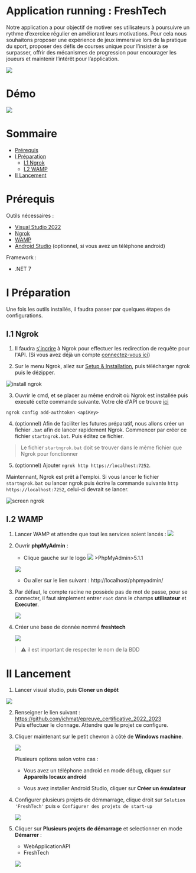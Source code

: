 # Application running : FreshTech

Notre application a pour objectif de motiver ses utilisateurs à poursuivre un rythme d’exercice régulier en améliorant leurs motivations. 
Pour cela nous souhaitons proposer une expérience de jeux immersive lors de la pratique du sport, proposer des défis de courses unique pour 
l’insister à se surpasser, offrir des mécanismes de progression pour encourager les joueurs et maintenir l’intérêt pour l’application.

![](Images/mainScreens.png)

# Démo 

![](Images/demo.gif)

# Sommaire

<!--TOC-->
- [Prérequis](#prerequis)
- [I Préparation](#i-preparation)
  - [I.1 Ngrok](#i.1-ngrok)
  - [I.2 WAMP](#i.2-wamp)
- [II Lancement](#ii-lancement)
<!--/TOC-->

# Prérequis 

Outils nécessaires :
- [Visual Studio 2022](https://visualstudio.microsoft.com/fr/vs/)
- [Ngrok](https://ngrok.com)
- [WAMP](https://www.wampserver.com)
- [Android Studio](https://developer.android.com/studio) (optionnel, si vous avez un téléphone android)

Framework :
- .NET 7

# I Préparation 

Une fois les outils installés, il faudra passer par quelques étapes de configurations.

## I.1 Ngrok

1. Il faudra [s'incrire](https://dashboard.ngrok.com/signup)
à Ngrok pour effectuer les redirection de requête pour l'API. (Si vous avez déjà un compte
[connectez-vous ici](https://dashboard.ngrok.com/login))

2. Sur le menu Ngrok, allez sur [Setup & Installation](https://dashboard.ngrok.com/get-started/setup),
puis télécharger ngrok puis le dézipper.

![install ngrok](Images/download_ngrok.png)

3. Ouvrir le cmd, et se placer au même endroit où Ngrok est installée puis executé cette commande suivante.
Votre clé d'API ce trouve [ici](https://dashboard.ngrok.com/get-started/your-authtoken)

```shell
ngrok config add-authtoken <apiKey>
```

4. (optionnel) Afin de faciliter les futures préparatif, nous allons créer un fichier `.bat` afin de lancer rapidement Ngrok. 
Commencer par créer ce fichier `startngrok.bat`. Puis éditez ce fichier.

> Le fichier `startngrok.bat` doit se trouver dans le même fichier que Ngrok pour fonctionner

5. (optionnel) Ajouter `ngrok http https://localhost:7252`.

Maintennant, Ngrok est prêt à l'emploi. Si vous lancer le fichier `startngrok.bat` ou lancer ngrok puis écrire la
commande suivante `http https://localhost:7252`, celui-ci devrait se lancer.

![screen ngrok](Images/ngrok.png)

## I.2 WAMP

1. Lancer WAMP et attendre que tout les services soient lancés : ![](Images/wamp_logo_green.png)

2. Ouvrir **phpMyAdmin** :

	- Clique gauche sur le logo ![](Images/wamp_logo_green.png) >PhpMyAdmin>5.1.1 

	![](Images/go_to_phpmyadmin.png)

	- Ou aller sur le lien suivant : http://localhost/phpmyadmin/

3. Par défaut, le compte racine ne possède pas de mot de passe, pour se connecter, il faut simplement entrer
`root` dans le champs **utilisateur** et **Executer**.

	![](Images/connect_phpmyadmin.png)

4. Créer une base de donnée nommé **freshtech**

    ![](Images/create_db.png)

> ⚠ il est important de respecter le nom de la BDD

# II Lancement 

1. Lancer visual studio, puis **Cloner un dépôt**

![](Images/vs_clone.png)

2. Renseigner le lien suivant : https://github.com/ichmat/epreuve_certificative_2022_2023 <br>
Puis effectuer le clonnage. Attendre que le projet ce configure.

3. Cliquer maintenant sur le petit chevron à côté de **Windows machine**.

    ![](Images/vs_start_select.png)

	Plusieurs options selon votre cas : 

	- Vous avez un téléphone android en mode débug, cliquer sur **Appareils locaux android**

	- Vous avez installer Android Studio, cliquer sur **Créer un émulateur**

4. Configurer plusieurs projets de démmarrage, clique droit sur `Solution 'FreshTech'` puis `⚙ Configurer des projets de start-up`

    ![](Images/vs_config_projects.png)

5. Cliquer sur **Plusieurs projets de démarrage** et selectionner en mode **Démarrer** :

	- WebApplicationAPI
	- FreshTech

	![](Images/vs_project_manager.png)


